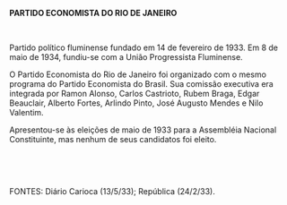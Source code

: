 **PARTIDO ECONOMISTA DO RIO DE JANEIRO**

 

Partido político fluminense fundado em 14 de fevereiro de 1933. Em 8 de
maio de 1934, fundiu-se com a União Progressista Fluminense.

O Partido Economista do Rio de Janeiro foi organizado com o mesmo
programa do Partido Economista do Brasil. Sua comissão executiva era
integrada por Ramon Alonso, Carlos Castrioto, Rubem Braga, Edgar
Beauclair, Alberto Fortes, Arlindo Pinto, José Augusto Mendes e Nilo
Valentim.

Apresentou-se às eleições de maio de 1933 para a Assembléia Nacional
Constituinte, mas nenhum de seus candidatos foi eleito.

 

 

FONTES: Diário Carioca (13/5/33); República (24/2/33).

 
